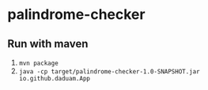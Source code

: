 # palindrome-checker

## Run with maven

1. `mvn package`
2. `java -cp target/palindrome-checker-1.0-SNAPSHOT.jar io.github.daduam.App`
